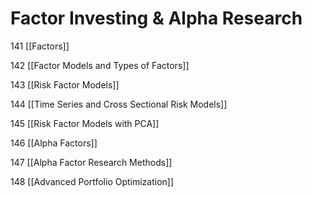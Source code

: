 # Factor Investing & Alpha Research

141 [[Factors]]

142 [[Factor Models and Types of Factors]]

143 [[Risk Factor Models]]

144 [[Time Series and Cross Sectional Risk Models]]

145 [[Risk Factor Models with PCA]]

146 [[Alpha Factors]]

147 [[Alpha Factor Research Methods]]

148 [[Advanced Portfolio Optimization]]